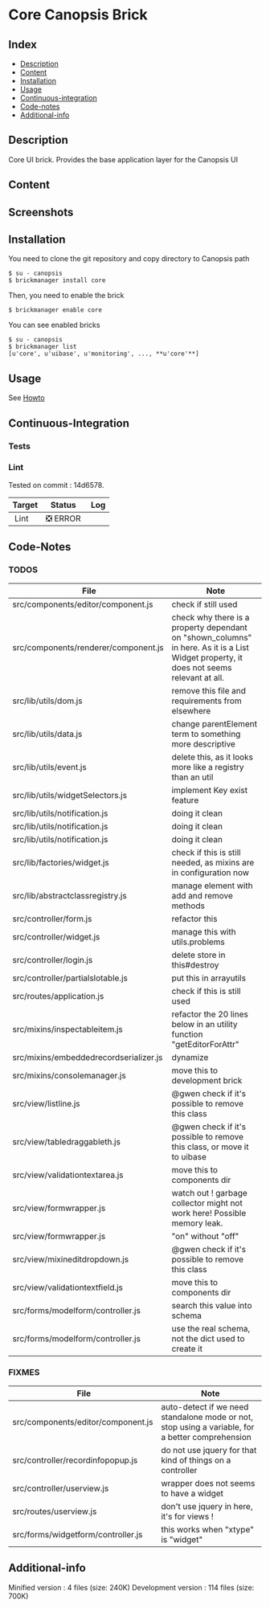 # Core Canopsis Brick

## Index

- [Description](#description)
- [Content](#content)
- [Installation](#installation)
- [Usage](#usage)
- [Continuous-integration](#continuous-integration)
- [Code-notes](#code-notes)
- [Additional-info](#additional-info)

## Description

Core UI brick. Provides the base application layer for the Canopsis UI

## Content



## Screenshots



## Installation

You need to clone the git repository and copy directory to Canopsis path

    $ su - canopsis
    $ brickmanager install core

Then, you need to enable the brick

    $ brickmanager enable core

You can see enabled bricks

    $ su - canopsis
    $ brickmanager list
    [u'core', u'uibase', u'monitoring', ..., **u'core'**]

## Usage

See [Howto](https://git.canopsis.net/canopsis-ui-bricks/core/blob/master/doc/index.rst)

## Continuous-Integration

### Tests



### Lint

Tested on commit : 14d6578.

| Target | Status | Log |
| ------ | ------ | --- |
| Lint   | :negative_squared_cross_mark: ERROR |  |


## Code-Notes

### TODOS

| File   | Note   |
|--------|--------|
| src/components/editor/component.js | check if still used |
| src/components/renderer/component.js | check why there is a property dependant on "shown_columns" in here. As it is a List Widget property, it does not seems relevant at all. |
| src/lib/utils/dom.js | remove this file and requirements from elsewhere |
| src/lib/utils/data.js | change parentElement term to something more descriptive |
| src/lib/utils/event.js | delete this, as it looks more like a registry than an util |
| src/lib/utils/widgetSelectors.js | implement Key exist feature |
| src/lib/utils/notification.js | doing it clean |
| src/lib/utils/notification.js | doing it clean |
| src/lib/utils/notification.js | doing it clean |
| src/lib/factories/widget.js | check if this is still needed, as mixins are in configuration now |
| src/lib/abstractclassregistry.js | manage element with add and remove methods |
| src/controller/form.js | refactor this |
| src/controller/widget.js | manage this with utils.problems |
| src/controller/login.js | delete store in this#destroy |
| src/controller/partialslotable.js | put this in arrayutils |
| src/routes/application.js | check if this is still used |
| src/mixins/inspectableitem.js | refactor the 20 lines below in an utility function "getEditorForAttr" |
| src/mixins/embeddedrecordserializer.js | dynamize |
| src/mixins/consolemanager.js | move this to development brick |
| src/view/listline.js | @gwen check if it's possible to remove this class |
| src/view/tabledraggableth.js | @gwen check if it's possible to remove this class, or move it to uibase |
| src/view/validationtextarea.js | move this to components dir |
| src/view/formwrapper.js | watch out ! garbage collector might not work here! Possible memory leak. |
| src/view/formwrapper.js | "on" without "off" |
| src/view/mixineditdropdown.js | @gwen check if it's possible to remove this class |
| src/view/validationtextfield.js | move this to components dir |
| src/forms/modelform/controller.js | search this value into schema |
| src/forms/modelform/controller.js | use the real schema, not the dict used to create it |


### FIXMES

| File   | Note   |
|--------|--------|
| src/components/editor/component.js | auto-detect if we need standalone mode or not, stop using a variable, for a better comprehension |
| src/controller/recordinfopopup.js | do not use jquery for that kind of things on a controller |
| src/controller/userview.js | wrapper does not seems to have a widget |
| src/routes/userview.js | don't use jquery in here, it's for views ! |
| src/forms/widgetform/controller.js | this works when "xtype" is "widget" |


## Additional-info

Minified version : 4 files (size: 240K)
Development version : 114 files (size: 700K)

